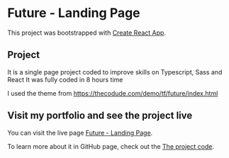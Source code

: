 # Future - Landing Page

This project was bootstrapped with [Create React App](https://github.com/facebook/create-react-app).

## Project

It is a single page project coded to improve skills on Typescript, Sass and React
It was fully coded in 8 hours time

I used the theme from https://thecodude.com/demo/tf/future/index.html

## Visit my portfolio and see the project live

You can visit the live page [Future - Landing Page](https://future-landing-page.vercel.app/).

To learn more about it in GitHub page, check out the [The project code](https://github.com/DanielLourencoFil/future-landing-page).
